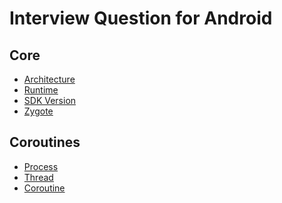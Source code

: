# Interview Question for Android

## Core
- [Architecture](https://github.com/devetude/interview-question-android/blob/master/core/architecture.md)
- [Runtime](https://github.com/devetude/interview-question-android/blob/master/core/runtime.md)
- [SDK Version](https://github.com/devetude/interview-question-android/blob/master/core/sdk-version.md)
- [Zygote](https://github.com/devetude/interview-question-android/blob/master/core/zygote.md)

## Coroutines
- [Process]()
- [Thread]()
- [Coroutine]()
